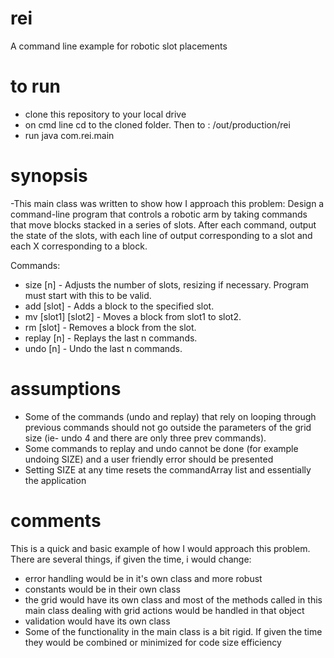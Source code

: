 # rei
A command line example for robotic slot placements

# to run
- clone this repository to your local drive
- on cmd line cd to the cloned folder.  Then to : /out/production/rei
- run java com.rei.main 

# synopsis
-This main class was written to show how I approach this problem: 
Design a command-line program that controls a robotic arm by taking commands that move blocks stacked in a series of slots. After each command, output the state of the slots, with each line of output corresponding to a slot and each X corresponding to a block.

Commands:

- size [n] - Adjusts the number of slots, resizing if necessary. Program must start with this to be valid.
- add [slot] - Adds a block to the specified slot.
- mv [slot1] [slot2] - Moves a block from slot1 to slot2.
- rm [slot] - Removes a block from the slot.
- replay [n] - Replays the last n commands.
- undo [n] - Undo the last n commands.

# assumptions
- Some of the commands (undo and replay) that rely on looping through previous commands should not go outside the parameters of the grid size (ie- undo 4 and there are only three prev commands).  
- Some commands to replay and undo cannot be done (for example undoing SIZE) and a user friendly error should be presented 
- Setting SIZE at any time resets the commandArray list and essentially the application

# comments

 This is a quick and basic example of how I would approach this problem.   There are several things, if given the time, i would change:

- error handling would be in it's own class and more robust
- constants would be in their own class
- the grid would have its own class and most of the methods called in this main class dealing with grid actions would be handled in that object
- validation would have its own class 
- Some of the functionality in the main class is a bit rigid. If given the time they would be combined or minimized for code size efficiency


